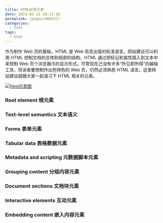 ```yaml
---
title: HTML标签元素
date: 2023-05-21 18:21:10
permalink: /pages/08b537/
categories:
  - html
tags:
  - html
---
```


作为制作 Web 页的基础，HTML 是 Web 信息出版的标准语言。网站建设可以利用 HTML 控制文档的总体和局部的结构，HTML 通过把标记和属性插入到文本中来控制 Web 页个浏览器巾的显示形式。尽管现在己没有许多“所见即所得”的编辑工具，但读者要想制作出色特色的 Web 页，仍然必须熟悉 HTML 语言。这里网站建设就跟大家一起温习下 HTML 相关的元素。

[![html示意图](https://dyzhwork.github.io/images/Html/html002.png)](https://www.xuanfengge.com/funny/html5/element/)

### Root element 根元素

### Text-level semantics 文本语义

### Forms 表单元素

### Tabular data 表格数据元素

### Metadata and scripting 元数据脚本元素

### Grouping content 分组内容元素

### Document sections 文档块元素

### Interactive elements 互动元素

### Embedding content 嵌入内容元素
